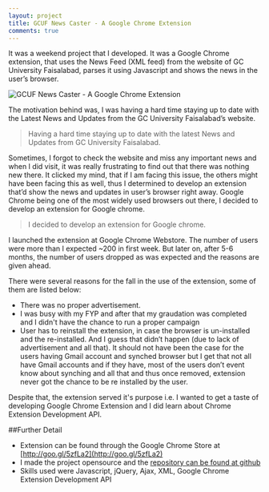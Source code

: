 ```yaml
---
layout: project
title: GCUF News Caster - A Google Chrome Extension
comments: true
---
```


It was a weekend project that I developed. It was a Google Chrome extension, that uses the News Feed (XML feed) from the website of GC University Faisalabad, parses it using Javascript and shows the news in the user’s browser.

![GCUF News Caster - A Google Chrome Extension](http://i.imgur.com/MxWPEGn.png)

The motivation behind was, I was having a hard time staying up to date with the Latest News and Updates from the GC University Faisalabad’s website.

>Having a hard time staying up to date with the latest News and Updates from GC University Faisalabad.

Sometimes, I forgot to check the website and miss any important news and when I did visit, it was really frustrating to find out that there was nothing new there. It clicked my mind, that if I am facing this issue, the others might have been facing this as well, thus I determined to develop an extension that’d show the news and updates in user’s browser right away. Google Chrome being one of the most widely used browsers out there, I decided to develop an extension for Google chrome.

>I decided to develop an extension for Google chrome.

I launched the extension at Google Chrome Webstore. The number of users were more than I expected ~200 in first week. But later on, after 5-6 months, the number of users dropped as was expected and the reasons are given ahead.

There were several reasons for the fall in the use of the extension, some of them are listed below:

* There was no proper advertisement.
* I was busy with my FYP and after that my graudation was completed and I didn't have the chance to run a proper campaign
* User has to reinstall the extension, in case the browser is un-installed and the re-installed. And I guess that didn’t happen (due to lack of advertisement and all that). It should not have been the case for the users having Gmail account and synched browser but I get that not all have Gmail accounts and if they have, most of the users don’t event know about synching and all that and thus once removed, extension never got the chance to be re installed by the user.

Despite that, the extension served it's purpose i.e. I wanted to get a taste of developing Google Chrome Extension and I did learn about Chrome Extension Development API.

##Further Detail
* Extension can be found through the Google Chrome Store at [http://goo.gl/5zfLa2](http://goo.gl/5zfLa2)
* I made the project opensource and the [repository can be found at github](http://github.com/kamranahmedse/gcuf-new-caster-chrome-extension)
* Skills used were Javascript, jQuery, Ajax, XML, Google Chrome Extension Development API
